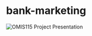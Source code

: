 # bank-marketing
![OMIS115 Project Presentation](https://user-images.githubusercontent.com/38444914/229637617-43432de1-4a9c-43b8-9fcb-04940604417a.jpg)
